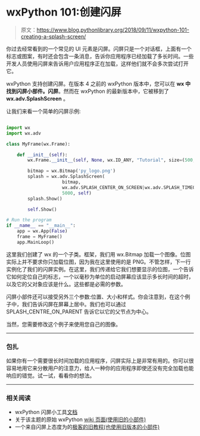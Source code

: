# wxPython 101:创建闪屏

> 原文：<https://www.blog.pythonlibrary.org/2018/09/11/wxpython-101-creating-a-splash-screen/>

你过去经常看到的一个常见的 UI 元素是闪屏。闪屏只是一个对话框，上面有一个标志或图案，有时还会包含一条消息，告诉你应用程序已经加载了多长时间。一些开发人员使用闪屏来告诉用户应用程序正在加载，这样他们就不会多次尝试打开它。

wxPython 支持创建闪屏。在版本 4 之前的 wxPython 版本中，您可以在 **wx 中找到闪屏小部件。闪屏**。然而在 wxPython 的最新版本中，它被移到了 **wx.adv.SplashScreen** 。

让我们来看一个简单的闪屏示例:

```py

import wx
import wx.adv

class MyFrame(wx.Frame):

    def __init__(self):
        wx.Frame.__init__(self, None, wx.ID_ANY, "Tutorial", size=(500,500))

        bitmap = wx.Bitmap('py_logo.png')
        splash = wx.adv.SplashScreen(
                     bitmap, 
                     wx.adv.SPLASH_CENTER_ON_SCREEN|wx.adv.SPLASH_TIMEOUT, 
                     5000, self)
        splash.Show()

        self.Show()

# Run the program
if __name__ == "__main__":
    app = wx.App(False)
    frame = MyFrame()
    app.MainLoop()

```

这里我们创建了 wx 的一个子类。框架，我们用 wx.Bitmap 加载一个图像。位图实际上并不要求你只加载位图，因为我在这里使用的是 PNG。不管怎样，下一行实例化了我们的闪屏实例。在这里，我们传递给它我们想要显示的位图，一个告诉它如何定位自己的标志，一个以毫秒为单位的启动屏幕应该显示多长时间的超时，以及它的父对象应该是什么。这些都是必需的参数。

闪屏小部件还可以接受另外三个参数:位置、大小和样式。你会注意到，在这个例子中，我们告诉闪屏在屏幕上居中。我们也可以通过 SPLASH_CENTRE_ON_PARENT 告诉它以它的父节点为中心。

当然，您需要修改这个例子来使用您自己的图像。

* * *

### 包扎

如果你有一个需要很长时间加载的应用程序，闪屏实际上是非常有用的。你可以很容易地用它来分散用户的注意力，给人一种你的应用程序即使还没有完全加载也能响应的错觉。试一试，看看你的想法。

* * *

### 相关阅读

*   wxPython 闪屏小工具[文档](https://wxpython.org/Phoenix/docs/html/wx.adv.SplashScreen.html)
*   关于该主题的原始 wxPython [wiki 页面(使用旧的小部件)](https://wiki.wxpython.org/SplashScreen)
*   一个来自闪屏上态度为的[极客的旧教程(也使用旧版本的小部件)](https://geekswithlatitude.readme.io/docs/wxpython-splash-screen)